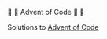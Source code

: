 :santa: :gift: Advent of Code :christmas_tree: :bell:

Solutions to [Advent of Code](https://adventofcode.com/)
